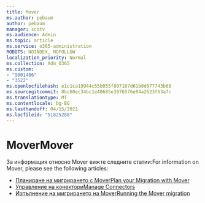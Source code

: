 ```yaml
---
title: Mover
ms.author: pebaum
author: pebaum
manager: scotv
ms.audience: Admin
ms.topic: article
ms.service: o365-administration
ROBOTS: NOINDEX, NOFOLLOW
localization_priority: Normal
ms.collection: Adm_O365
ms.custom:
- "9001486"
- "3522"
ms.openlocfilehash: e1c1ca19944c55b055f807107d61b0d077743b68
ms.sourcegitcommit: 8bc60ec34bc1e40685e3976576e04a2623f63a7c
ms.translationtype: MT
ms.contentlocale: bg-BG
ms.lasthandoff: 04/15/2021
ms.locfileid: "51825288"
---
```

# <a name="mover"></a><span data-ttu-id="22684-102">Mover</span><span class="sxs-lookup"><span data-stu-id="22684-102">Mover</span></span>

<span data-ttu-id="22684-103">За информация относно Mover вижте следните статии:</span><span class="sxs-lookup"><span data-stu-id="22684-103">For information on Mover, please see the following articles:</span></span>

- [<span data-ttu-id="22684-104">Планиране на мигрирането с Mover</span><span class="sxs-lookup"><span data-stu-id="22684-104">Plan your Migration with Mover</span></span>](https://docs.microsoft.com/sharepointmigration/mover-plan-migration)
- [<span data-ttu-id="22684-105">Управление на конектори</span><span class="sxs-lookup"><span data-stu-id="22684-105">Manage Connectors</span></span>](https://docs.microsoft.com/sharepointmigration/mover-manage-connectors)
- [<span data-ttu-id="22684-106">Изпълнение на мигрирането на Mover</span><span class="sxs-lookup"><span data-stu-id="22684-106">Running the Mover migration</span></span>](https://docs.microsoft.com/sharepointmigration/mover-running-migration)
